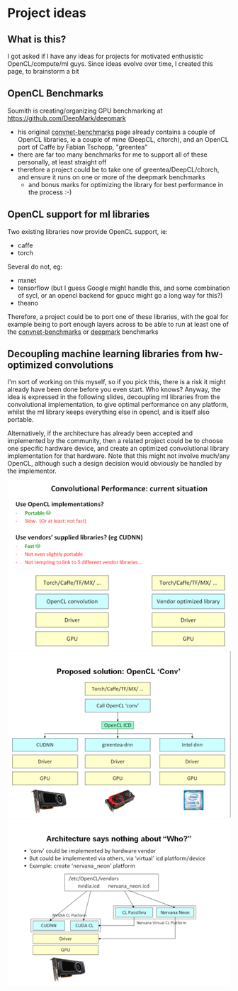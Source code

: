 # Project ideas

## What is this?

I got asked if I have any ideas for projects for motivated enthusistic OpenCL/compute/ml guys.  Since ideas evolve over time, I created this page, to brainstorm a bit

## OpenCL Benchmarks

Soumith is creating/organizing GPU benchmarking at https://github.com/DeepMark/deepmark
- his original [convnet-benchmarks](https://github.com/soumith/convnet-benchmarks) page already contains a couple of OpenCL libraries, ie a couple of mine (DeepCL, cltorch), and an OpenCL port of Caffe by Fabian Tschopp, "greentea"
- there are far too many benchmarks for me to support all of these personally, at least straight off
- therefore a project could be to take one of greentea/DeepCL/cltorch, and ensure it runs on one or more of the deepmark benchmarks
  - and bonus marks for optimizing the library for best performance in the process :-)
 
## OpenCL support for ml libraries

Two existing libraries now provide OpenCL support, ie:
- caffe
- torch

Several do not, eg:
- mxnet
- tensorflow (but I guess Google might handle this, and some combination of sycl, or an opencl backend for gpucc might go a long way for this?)
- theano

Therefore, a project could be to port one of these libraries, with the goal for example being to port enough layers across to be able to run at least one of the [convnet-benchmarks](https://github.com/soumith/convnet-benchmarks) or [deepmark](https://github.com/DeepMark/deepmark) benchmarks

## Decoupling machine learning libraries from hw-optimized convolutions

I'm sort of working on this myself, so if you pick this, there is a risk it might already have been done before you even start. Who knows? Anyway, the idea is expressed in the following slides, decoupling ml libraries from the convolutional implementation, to give optimal performance on any platform, whilst the ml library keeps everything else in opencl, and is itself also portable.

Alternatively, if the architecture has already been accepted and implemented by the community, then a related project could be to choose one specific hardware device, and create an optimized convolutional library implementation for that hardware.  Note that this might not involve much/any OpenCL, although such a design decision would obviously be handled by the implementor.

![convolution now](https://raw.githubusercontent.com/hughperkins/project-ideas/master/img/convnow.png)
![proposed conv decoupling](https://raw.githubusercontent.com/hughperkins/project-ideas/master/img/openclconv1b.png)
![virtual platforms](https://raw.githubusercontent.com/hughperkins/project-ideas/master/img/openclconv2.png)
